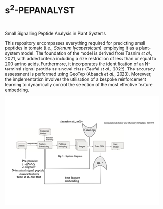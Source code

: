 # s<sup>2</sup>-PEPANALYST
<p align="left">
  <a href="https://choosealicense.com/licenses/gpl-3.0/">
    <img src="https://img.shields.io/badge/License-GPLv3-green" alt="">
  </a>
</p>

Small Signalling Peptide Analysis in Plant Systems

This repository encompasses everything required for predicting small peptides in tomato (i.e., _Solanum lycopersicum_), employing it as a plant-system model. The foundation of the model is derived from Tasnim _et al_., 2021, with added criteria including a size restriction of less than or equal to 200 amino acids. Furthermore, it incorporates the identification of an N-terminal signal peptide as a novel class (Teufel _et al_., 2022). The accuracy assessment is performed using GeoTop (Abaach _et al_., 2023). Moreover, the implementation involves the utilisation of a bespoke reinforcement learning to dynamically control the selection of the most effective feature embedding.

![workflow_s2pepanalyst](https://github.com/MorillaLab/s2-PEPANALYST/blob/main/sPEPANALYST.png)
